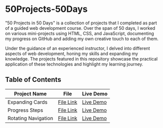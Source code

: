 # 50Projects-50Days

"50 Projects in 50 Days" is a collection of projects that I completed as part of a guided web development course. Over the span of 50 days, I worked on various mini-projects using HTML, CSS, and JavaScript, documenting my progress on GitHub and adding my own creative touch to each of them.

Under the guidance of an experienced instructor, I delved into different aspects of web development, honing my skills and expanding my knowledge. The projects featured in this repository showcase the practical application of these technologies and highlight my learning journey.


## Table of Contents

| Project Name | File | Live Demo |
| ------------ | ---- | --------- |
| Expanding Cards | [File Link](https://github.com/Lucaraso/50Projects-50Days/tree/main/Expanding-Cards) | [Live Demo](https://lucaraso.github.io/50Projects-50Days/Expanding-Cards/)|
| Progress Steps | [File Link](https://github.com/Lucaraso/50Projects-50Days/tree/main/Progress-Steps) | [Live Demo](https://lucaraso.github.io/50Projects-50Days/Progress-Steps/)|
| Rotating Navigation | [File Link](https://github.com/Lucaraso/50Projects-50Days/tree/main/Rotating-Navigation) | [Live Demo](https://lucaraso.github.io/50Projects-50Days/Rotating-Navigation/)|


